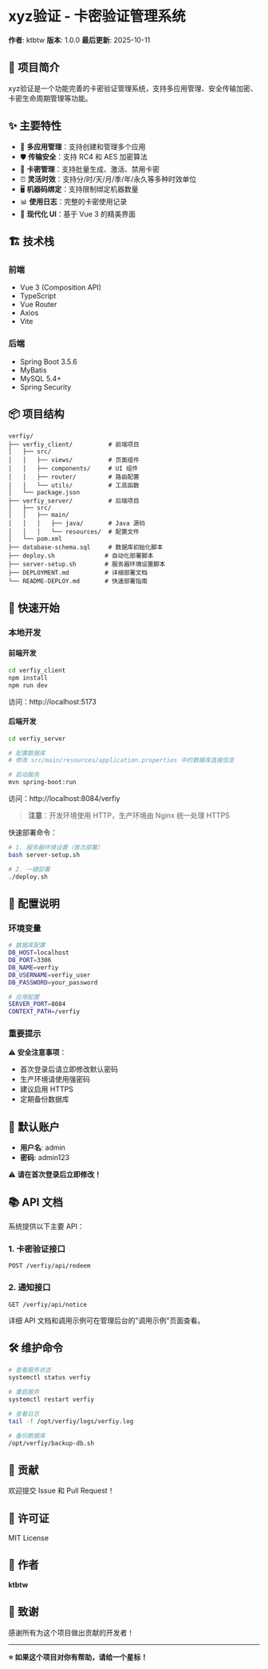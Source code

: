 # xyz验证 - 卡密验证管理系统

**作者**: ktbtw
**版本**: 1.0.0
**最后更新**: 2025-10-11

## 📖 项目简介

xyz验证是一个功能完善的卡密验证管理系统，支持多应用管理、安全传输加密、卡密生命周期管理等功能。

## ✨ 主要特性

- 🔐 **多应用管理**：支持创建和管理多个应用
- 🛡️ **传输安全**：支持 RC4 和 AES 加密算法
- 🎫 **卡密管理**：支持批量生成、激活、禁用卡密
- ⏰ **灵活时效**：支持分/时/天/月/季/年/永久等多种时效单位
- 🖥️ **机器码绑定**：支持限制绑定机器数量
- 📊 **使用日志**：完整的卡密使用记录
- 🎨 **现代化 UI**：基于 Vue 3 的精美界面

## 🏗️ 技术栈

### 前端

- Vue 3 (Composition API)
- TypeScript
- Vue Router
- Axios
- Vite

### 后端

- Spring Boot 3.5.6
- MyBatis
- MySQL 5.4+
- Spring Security

## 📦 项目结构

```
verfiy/
├── verfiy_client/          # 前端项目
│   ├── src/
│   │   ├── views/          # 页面组件
│   │   ├── components/     # UI 组件
│   │   ├── router/         # 路由配置
│   │   └── utils/          # 工具函数
│   └── package.json
├── verfiy_server/          # 后端项目
│   ├── src/
│   │   ├── main/
│   │   │   ├── java/       # Java 源码
│   │   │   └── resources/  # 配置文件
│   └── pom.xml
├── database-schema.sql     # 数据库初始化脚本
├── deploy.sh              # 自动化部署脚本
├── server-setup.sh        # 服务器环境设置脚本
├── DEPLOYMENT.md          # 详细部署文档
└── README-DEPLOY.md       # 快速部署指南
```

## 🚀 快速开始

### 本地开发

#### 前端开发

```bash
cd verfiy_client
npm install
npm run dev
```

访问：http://localhost:5173

#### 后端开发

```bash
cd verfiy_server

# 配置数据库
# 修改 src/main/resources/application.properties 中的数据库连接信息

# 启动服务
mvn spring-boot:run
```

访问：http://localhost:8084/verfiy

> **注意**：开发环境使用 HTTP，生产环境由 Nginx 统一处理 HTTPS

快速部署命令：

```bash
# 1. 服务器环境设置（首次部署）
bash server-setup.sh

# 2. 一键部署
./deploy.sh
```

## 📝 配置说明

### 环境变量

```bash
# 数据库配置
DB_HOST=localhost
DB_PORT=3306
DB_NAME=verfiy
DB_USERNAME=verfiy_user
DB_PASSWORD=your_password

# 应用配置
SERVER_PORT=8084
CONTEXT_PATH=/verfiy
```

### 重要提示

⚠️ **安全注意事项**：

- 首次登录后请立即修改默认密码
- 生产环境请使用强密码
- 建议启用 HTTPS
- 定期备份数据库

## 🔐 默认账户

- **用户名**: admin
- **密码**: admin123

⚠️ **请在首次登录后立即修改！**

## 📚 API 文档

系统提供以下主要 API：

### 1. 卡密验证接口

```
POST /verfiy/api/redeem
```

### 2. 通知接口

```
GET /verfiy/api/notice
```

详细 API 文档和调用示例可在管理后台的"调用示例"页面查看。

## 🛠️ 维护命令

```bash
# 查看服务状态
systemctl status verfiy

# 重启服务
systemctl restart verfiy

# 查看日志
tail -f /opt/verfiy/logs/verfiy.log

# 备份数据库
/opt/verfiy/backup-db.sh
```

## 🤝 贡献

欢迎提交 Issue 和 Pull Request！

## 📄 许可证

MIT License

## 👤 作者

**ktbtw**

## 🙏 致谢

感谢所有为这个项目做出贡献的开发者！

---

**⭐ 如果这个项目对你有帮助，请给一个星标！**
